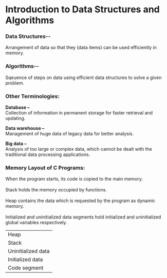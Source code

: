 # Introduction to Data Structures and Algorithms
### <b>Data Structures--</b><br>
Arrangement of data so that they (data items) can be used efficiently in memory.
<br>

### <b>Algorithms--</b><br> 
Sqeuence of steps on data using efficient data structures to solve a given problem.

### Other Terminologies:<br>
<b>Database –</b><br>
Collection of information in permanent storage for faster retrieval and updating.<br>

<b>Data warehouse –</b><br>
Management of huge data of legacy data for better analysis.<br>

<b>Big data –</b><br> Analysis of too large or complex data, which cannot be dealt with the traditional data processing applications. 

### Memory Layout of C Programs:
When the program starts, its code is copied to the main memory. <br><br>
Stack holds the memory occupied by functions. <br><br>
Heap contains the data which is requested by the program as dynamic memory.<br><br>
Initialized and uninitialized data segments hold initialized and uninitialized global variables respectively.

<table>
<tr><td>Heap</td></tr>
<tr><td>Stack</td></tr>
<tr><td>Uninitialized data</td></tr>
<tr><td>Initialized data</td></tr>
<tr><td>Code segment</td></tr>
</table>